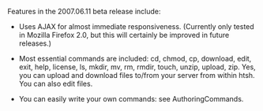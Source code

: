 Features in the 2007.06.11 beta release include:

  * Uses AJAX for almost immediate responsiveness. (Currently only tested in Mozilla Firefox 2.0, but this will certainly be improved in future releases.)

  * Most essential commands are included: cd, chmod, cp, download, edit, exit, help, license, ls, mkdir, mv, rm, rmdir, touch, unzip, upload, zip. Yes, you can upload and download files to/from your server from within htsh. You can also edit files.

  * You can easily write your own commands: see AuthoringCommands.